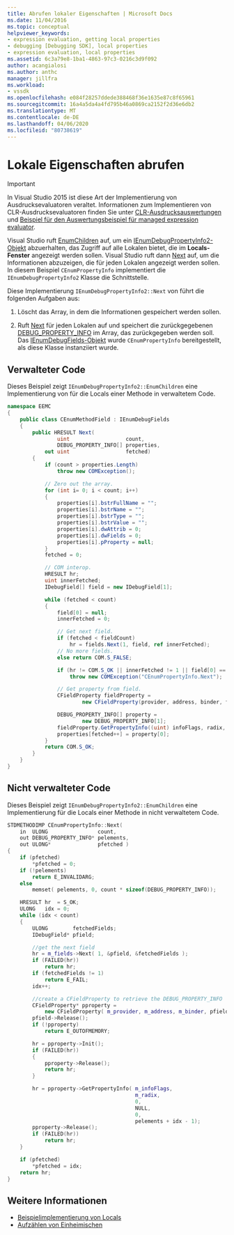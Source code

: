 ```yaml
---
title: Abrufen lokaler Eigenschaften | Microsoft Docs
ms.date: 11/04/2016
ms.topic: conceptual
helpviewer_keywords:
- expression evaluation, getting local properties
- debugging [Debugging SDK], local properties
- expression evaluation, local properties
ms.assetid: 6c3a79e8-1ba1-4863-97c3-0216c3d9f092
author: acangialosi
ms.author: anthc
manager: jillfra
ms.workload:
- vssdk
ms.openlocfilehash: e084f28257ddede388468f36e1635e87c8f65961
ms.sourcegitcommit: 16a4a5da4a4fd795b46a0869ca2152f2d36e6db2
ms.translationtype: MT
ms.contentlocale: de-DE
ms.lasthandoff: 04/06/2020
ms.locfileid: "80738619"
---
```

# <a name="get-local-properties"></a>Lokale Eigenschaften abrufen
> [!IMPORTANT]
> In Visual Studio 2015 ist diese Art der Implementierung von Ausdrucksevaluatoren veraltet. Informationen zum Implementieren von CLR-Ausdrucksevaluatoren finden Sie unter [CLR-Ausdrucksauswertungen](https://github.com/Microsoft/ConcordExtensibilitySamples/wiki/CLR-Expression-Evaluators) und [Beispiel für den Auswertungsbeispiel für managed expression evaluator](https://github.com/Microsoft/ConcordExtensibilitySamples/wiki/Managed-Expression-Evaluator-Sample).

Visual Studio ruft [EnumChildren](../../extensibility/debugger/reference/idebugproperty2-enumchildren.md) auf, um ein [IEnumDebugPropertyInfo2-Objekt](../../extensibility/debugger/reference/ienumdebugpropertyinfo2.md) abzuerhalten, das Zugriff auf alle Lokalen bietet, die im **Locals-Fenster** angezeigt werden sollen. Visual Studio ruft dann [Next](../../extensibility/debugger/reference/ienumdebugpropertyinfo2-next.md) auf, um die Informationen abzuzeigen, die für jeden Lokalen angezeigt werden sollen. In diesem Beispiel `CEnumPropertyInfo` implementiert die `IEnumDebugPropertyInfo2` Klasse die Schnittstelle.

Diese Implementierung `IEnumDebugPropertyInfo2::Next` von führt die folgenden Aufgaben aus:

1. Löscht das Array, in dem die Informationen gespeichert werden sollen.

2. Ruft [Next](../../extensibility/debugger/reference/ienumdebugfields-next.md) für jeden Lokalen auf und speichert die zurückgegebenen [DEBUG_PROPERTY_INFO](../../extensibility/debugger/reference/debug-property-info.md) im Array, das zurückgegeben werden soll. Das [IEnumDebugFields-Objekt](../../extensibility/debugger/reference/ienumdebugfields.md) wurde `CEnumPropertyInfo` bereitgestellt, als diese Klasse instanziiert wurde.

## <a name="managed-code"></a>Verwalteter Code
Dieses Beispiel zeigt `IEnumDebugPropertyInfo2::EnumChildren` eine Implementierung von für die Locals einer Methode in verwaltetem Code.

```csharp
namespace EEMC
{
    public class CEnumMethodField : IEnumDebugFields
    {
        public HRESULT Next(
                uint                  count,
                DEBUG_PROPERTY_INFO[] properties,
            out uint                  fetched)
        {
            if (count > properties.Length)
                throw new COMException();

            // Zero out the array.
            for (int i= 0; i < count; i++)
            {
                properties[i].bstrFullName = "";
                properties[i].bstrName = "";
                properties[i].bstrType = "";
                properties[i].bstrValue = "";
                properties[i].dwAttrib = 0;
                properties[i].dwFields = 0;
                properties[i].pProperty = null;
            }
            fetched = 0;

            // COM interop.
            HRESULT hr;
            uint innerFetched;
            IDebugField[] field = new IDebugField[1];

            while (fetched < count)
            {
                field[0] = null;
                innerFetched = 0;

                // Get next field.
                if (fetched < fieldCount)
                    hr = fields.Next(1, field, ref innerFetched);
                // No more fields.
                else return COM.S_FALSE;

                if (hr != COM.S_OK || innerFetched != 1 || field[0] == null)
                    throw new COMException("CEnumPropertyInfo.Next");

                // Get property from field.
                CFieldProperty fieldProperty =
                        new CFieldProperty(provider, address, binder, field[0]);

                DEBUG_PROPERTY_INFO[] property =
                        new DEBUG_PROPERTY_INFO[1];
                fieldProperty.GetPropertyInfo((uint) infoFlags, radix, 0, null, 0, property);
                properties[fetched++] = property[0];
            }
            return COM.S_OK;
        }
    }
}
```

## <a name="unmanaged-code"></a>Nicht verwalteter Code
 Dieses Beispiel zeigt `IEnumDebugPropertyInfo2::EnumChildren` eine Implementierung für die Locals einer Methode in nicht verwaltetem Code.

```cpp
STDMETHODIMP CEnumPropertyInfo::Next(
    in  ULONG                count,
    out DEBUG_PROPERTY_INFO* pelements,
    out ULONG*               pfetched )
{
    if (pfetched)
        *pfetched = 0;
    if (!pelements)
        return E_INVALIDARG;
    else
        memset( pelements, 0, count * sizeof(DEBUG_PROPERTY_INFO));

    HRESULT hr  = S_OK;
    ULONG   idx = 0;
    while (idx < count)
    {
        ULONG        fetchedFields;
        IDebugField* pfield;

        //get the next field
        hr = m_fields->Next( 1, &pfield, &fetchedFields );
        if (FAILED(hr))
            return hr;
        if (fetchedFields != 1)
            return E_FAIL;
        idx++;

        //create a CFieldProperty to retrieve the DEBUG_PROPERTY_INFO
        CFieldProperty* pproperty =
            new CFieldProperty( m_provider, m_address, m_binder, pfield );
        pfield->Release();
        if (!pproperty)
            return E_OUTOFMEMORY;

        hr = pproperty->Init();
        if (FAILED(hr))
        {
            pproperty->Release();
            return hr;
        }

        hr = pproperty->GetPropertyInfo( m_infoFlags,
                                         m_radix,
                                         0,
                                         NULL,
                                         0,
                                         pelements + idx - 1);
        pproperty->Release();
        if (FAILED(hr))
            return hr;
    }

    if (pfetched)
        *pfetched = idx;
    return hr;
}
```

## <a name="see-also"></a>Weitere Informationen
- [Beispielimplementierung von Locals](../../extensibility/debugger/sample-implementation-of-locals.md)
- [Aufzählen von Einheimischen](../../extensibility/debugger/enumerating-locals.md)

